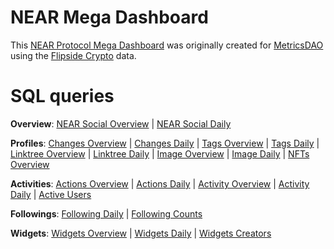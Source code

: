# NEAR Mega Dashboard
This [NEAR Protocol Mega Dashboard](https://alitaslimi-near.streamlit.app) was originally created for [MetricsDAO](https://metricsdao.xyz) using the [Flipside Crypto](https://flipsidecrypto.xyz) data.

# SQL queries
        
**Overview**:
[NEAR Social Overview](https://flipsidecrypto.xyz/edit/queries/7dfa5093-2701-4134-aba2-2645e1885e52) |
[NEAR Social Daily](https://flipsidecrypto.xyz/edit/queries/bd7034cd-4056-47da-ad26-8fa5ef4b2c4e)

**Profiles**:
[Changes Overview](https://flipsidecrypto.xyz/edit/queries/2e507b1d-5e0a-40f2-8f1a-96a5962795ae) |
[Changes Daily](https://flipsidecrypto.xyz/edit/queries/a66106f1-6349-48f1-8afe-a9bcc0146ff3) |
[Tags Overview](https://flipsidecrypto.xyz/edit/queries/a19cd13f-5d61-4750-8b7f-efc3024d59d5) |
[Tags Daily](https://flipsidecrypto.xyz/edit/queries/52070e5e-cbc4-45e4-95ce-35be6bd9b856) |
[Linktree Overview](https://flipsidecrypto.xyz/edit/queries/f0bc3334-7c2a-426e-a243-2665adb9b57e) |
[Linktree Daily](https://flipsidecrypto.xyz/edit/queries/37e88d51-9121-443d-a482-b6f3d40e2e2d) |
[Image Overview](https://flipsidecrypto.xyz/edit/queries/b8f691a2-bebf-4711-a98f-43c01ca0c4ae) |
[Image Daily](https://flipsidecrypto.xyz/edit/queries/e81bfbad-f31d-4b8a-b002-843d3cf0b5c9) |
[NFTs Overview](https://flipsidecrypto.xyz/edit/queries/d0c5ef3b-f173-4b35-b81e-ac109e96b66d)

**Activities**:
[Actions Overview](https://flipsidecrypto.xyz/edit/queries/ecd84aac-038b-4d96-8733-e5dca7525ad8) |
[Actions Daily](https://flipsidecrypto.xyz/edit/queries/fd67cbff-6180-42de-b0f5-575f77668aa1) |
[Activity Overview](https://flipsidecrypto.xyz/edit/queries/3fd04ee6-1d12-41e8-9fe9-98213907078c) |
[Activity Daily](https://flipsidecrypto.xyz/edit/queries/9a727f42-ebdf-4998-8890-9429d6b9469e) |
[Active Users](https://flipsidecrypto.xyz/edit/queries/0221868e-b0d9-4f0f-99c8-3a79aa2692d7)

**Followings**:
[Following Daily](https://flipsidecrypto.xyz/edit/queries/0824497f-a8c0-4869-a922-c786196398a7) |
[Following Counts](https://flipsidecrypto.xyz/edit/queries/6582612a-2527-4129-9770-62690e188bc5)

**Widgets**:
[Widgets Overview](https://flipsidecrypto.xyz/edit/queries/b51c9aee-7c4f-43d9-b015-564f28b25545) |
[Widgets Daily](https://flipsidecrypto.xyz/edit/queries/204b47f7-a3dc-4b22-88d9-8742360281d9) |
[Widgets Creators](https://flipsidecrypto.xyz/edit/queries/04675497-866c-406e-b522-0ada2c2a44f7)

